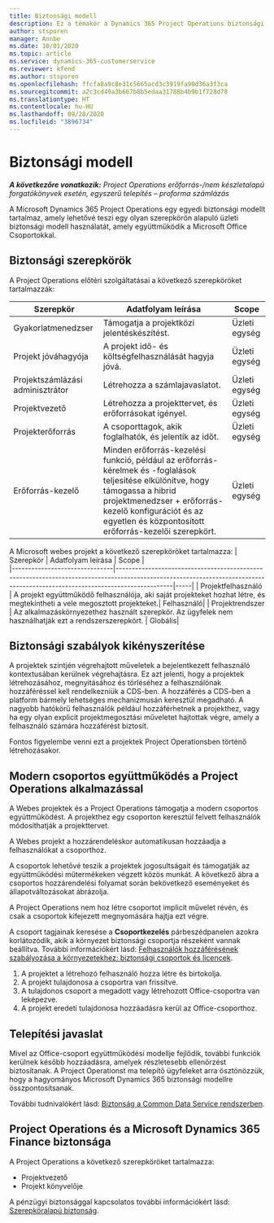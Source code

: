 ```yaml
---
title: Biztonsági modell
description: Ez a témakör a Dynamics 365 Project Operations biztonsági modelljéről nyújt információkat.
author: stsporen
manager: Annbe
ms.date: 10/01/2020
ms.topic: article
ms.service: dynamics-365-customerservice
ms.reviewer: kfend
ms.author: stsporen
ms.openlocfilehash: ffcfa8a9c8e31c5665acd3c3919fa90d36a3f3ca
ms.sourcegitcommit: a2c3cd49a3b667b8b5edaa31788b4b9b1f728d78
ms.translationtype: HT
ms.contentlocale: hu-HU
ms.lasthandoff: 09/28/2020
ms.locfileid: "3896734"
---
```

# <a name="security-model"></a>Biztonsági modell

_**A következőre vonatkozik:** Project Operations erőforrás-/nem készletalapú forgatókönyvek esetén, egyszerű telepítés – proforma számlázás_

A Microsoft Dynamics 365 Project Operations egy egyedi biztonsági modellt tartalmaz, amely lehetővé teszi egy olyan szerepkörön alapuló üzleti biztonsági modell használatát, amely együttműködik a Microsoft Office Csoportokkal. 


## <a name="security-roles"></a>Biztonsági szerepkörök
A Project Operations előtéri szolgáltatásai a következő szerepköröket tartalmazzák:

| Szerepkör                          | Adatfolyam leírása                                                                                                                                                                 | Scope |
|-------------------------------|-----------------------------------------------------------------------------------------------------------------------------------------------------------------------------|------|
| Gyakorlatmenedzser              | Támogatja a projektközi jelentéskészítést.                                                                                                            | Üzleti egység              |
| Projekt jóváhagyója              | A projekt idő- és költségfelhasználását hagyja jóvá.                                                                                                                              | Üzleti egység |
| Projektszámlázási adminisztrátor | Létrehozza a számlajavaslatot.                                                                                                                                                 | Üzleti egység |
| Projektvezető               | Létrehozza a projekttervet, és erőforrásokat igényel.                                                                                                                              | Üzleti egység |
| Projekterőforrás              | A csoporttagok, akik foglalhatók, és jelentik az időt.                                                                                                          | Üzleti egység|
| Erőforrás-kezelő              | Minden erőforrás-kezelési funkció, például az erőforrás-kérelmek és -foglalások teljesítése elkülönítve, hogy támogassa a hibrid projektmenedzser + erőforrás-kezelő konfigurációt és az egyetlen és központosított erőforrás-kezelői szerepkört. | Üzleti egység |


A Microsoft webes projekt a következő szerepköröket tartalmazza:
| Szerepkör                          | Adatfolyam leírása                                                                                                          | Scope |                                                       
|-------------------------------|-----------------------------------------------------------------------------------------------------------------------------------------------------------------------------|-----|
| Projektfelhasználó | A projekt együttműködő felhasználója, aki saját projekteket hozhat létre, és megtekintheti a vele megosztott projekteket.| Felhasználó|
| Projektrendszer | Az alkalmazáskörnyezethez használt szerepkör. Az ügyfelek nem használhatják ezt a rendszerszerepkört. | Globális|

## <a name="security-enforcement"></a>Biztonsági szabályok kikényszerítése
A projektek szintjén végrehajtott műveletek a bejelentkezett felhasználó kontextusában kerülnek végrehajtásra. Ez azt jelenti, hogy a projektek létrehozásához, megnyitásához és törléséhez a felhasználónak hozzáféréssel kell rendelkezniük a CDS-ben. A hozzáférés a CDS-ben a platform bármely lehetséges mechanizmusán keresztül megadható. A nagyobb hatókörű felhasználók például hozzáférhetnek a projekthez, vagy ha egy olyan explicit projektmegosztási műveletet hajtottak végre, amely a felhasználó számára hozzáférést biztosít.

Fontos figyelembe venni ezt a projektek Project Operationsben történő létrehozásakor.

## <a name="modern-group-collaboration-with-project-operations"></a>Modern csoportos együttműködés a Project Operations alkalmazással
A Webes projektek és a Project Operations támogatja a modern csoportos együttműködést. A projekthez egy csoporton keresztül felvett felhasználók módosíthatják a projekttervet.

A Webes projekt a hozzárendeléskor automatikusan hozzáadja a felhasználókat a csoporthoz.

A csoportok lehetővé teszik a projektek jogosultságait és támogatják az együttműködési műtermékeken végzett közös munkát. A következő ábra a csoportos hozzárendelési folyamat során bekövetkező eseményeket és állapotváltozásokat ábrázolja.

A Project Operations nem hoz létre csoportot implicit művelet révén, és csak a csoportok kifejezett megnyomására hajtja ezt végre.

A csoport tagjainak keresése a **Csoportkezelés** párbeszédpanelen azokra korlátozódik, akik a környezet biztonsági csoportja részeként vannak beállítva. További információkért lásd: [Felhasználók hozzáférésének szabályozása a környezetekhez: biztonsági csoportok és licencek](https://docs.microsoft.com/power-platform/admin/control-user-access).

1. A projektet a létrehozó felhasználó hozza létre és birtokolja.
2. A projekt tulajdonosa a csoportra van frissítve.
3. A tulajdonos csoport a megadott vagy létrehozott Office-csoportra van leképezve.
4. A projekt eredeti tulajdonosa hozzáadásra kerül az Office-csoporthoz.

## <a name="deployment-recommendation"></a>Telepítési javaslat
Mivel az Office-csoport együttműködési modellje fejlődik, további funkciók kerülnek később hozzáadásra, amelyek részletesebb ellenőrzést biztosítanak. A Project Operationst ma telepítő ügyfeleket arra ösztönözzük, hogy a hagyományos Microsoft Dynamics 365 biztonsági modellre összpontosítsanak.

További tudnivalókért lásd: [Biztonság a Common Data Service rendszerben](https://docs.microsoft.com/power-platform/admin/wp-security).

## <a name="project-operations-and-microsoft-dynamics-365-finance-security"></a>Project Operations és a Microsoft Dynamics 365 Finance biztonsága
A Project Operations a következő szerepköröket tartalmazza:

- Projektvezető
- Projekt könyvelője

A pénzügyi biztonsággal kapcsolatos további információkért lásd: [Szerepköralapú biztonság](https://docs.microsoft.com/dynamics365/fin-ops-core/dev-itpro/sysadmin/role-based-security).


